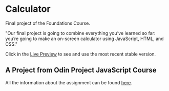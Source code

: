 # Calculator

Final project of the Foundations Course.

"Our final project is going to combine everything you’ve learned so far: you’re going to make an on-screen calculator using JavaScript, HTML, and CSS."

Click in the [Live Preview](https://rodrigoapassos.github.io/odin-calculator/) to see and use the most recent stable version.

## A Project from Odin Project JavaScript Course

All the information about the assignment can be found [here](https://www.theodinproject.com/lessons/foundations-calculator).